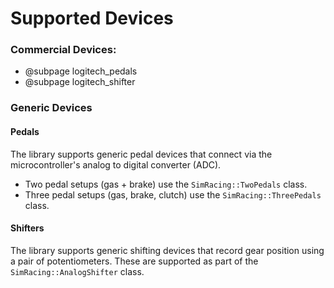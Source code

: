 # Supported Devices

### Commercial Devices:

- @subpage logitech_pedals
- @subpage logitech_shifter

### Generic Devices

#### Pedals

The library supports generic pedal devices that connect via the microcontroller's analog to digital converter (ADC).

* Two pedal setups (gas + brake) use the `SimRacing::TwoPedals` class.
* Three pedal setups (gas, brake, clutch) use the `SimRacing::ThreePedals` class.

#### Shifters

The library supports generic shifting devices that record gear position using a pair of potentiometers. These are supported as part of the `SimRacing::AnalogShifter` class.
